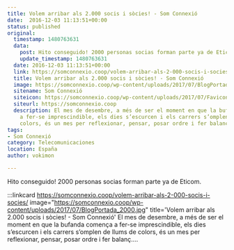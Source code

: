 ```yaml
---
title: Volem arribar als 2.000 socis i sòcies! - Som Connexió
date:  2016-12-03 11:13:51+00:00
status: published
original:
  timestamp: 1480763631
  data:
    post: Hito conseguido! 2000 personas socias forman parte ya de Eticom.
    update_timestamp: 1480763631
  date: 2016-12-03 11:13:51+00:00
  link: https://somconnexio.coop/volem-arribar-als-2-000-socis-i-socies/
  title: Volem arribar als 2.000 socis i sòcies! - Som Connexió
  image: https://somconnexio.coop/wp-content/uploads/2017/07/BlogPortada_2000.jpg
  sitename: Som Connexió
  siteicon: https://somconnexio.coop/wp-content/uploads/2017/07/Favicon.png
  siteurl: https://somconnexio.coop
  description: El mes de desembre, a més de ser el moment en que la bufanda comença
    a fer-se imprescindible, els dies s’escurcen i els carrers s’omplen de llums de
    colors, és un mes per reflexionar, pensar, posar ordre i fer balanç.…
tags:
- Som Connexió
category: Telecomunicaciones
location: España
author: vokimon

---
```

Hito conseguido! 2000 personas socias forman parte ya de Eticom.

:::linkcard https://somconnexio.coop/volem-arribar-als-2-000-socis-i-socies/ image="https://somconnexio.coop/wp-content/uploads/2017/07/BlogPortada_2000.jpg" title='Volem arribar als 2.000 socis i sòcies! - Som Connexió'
    El mes de desembre, a més de ser el moment en que la bufanda comença a fer-se imprescindible, els dies s’escurcen i els carrers s’omplen de llums de colors, és un mes per reflexionar, pensar, posar ordre i fer balanç.…

